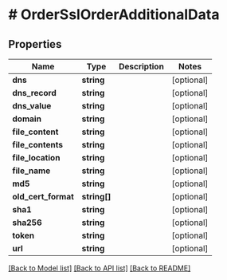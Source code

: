 # # OrderSslOrderAdditionalData

## Properties

Name | Type | Description | Notes
------------ | ------------- | ------------- | -------------
**dns** | **string** |  | [optional]
**dns_record** | **string** |  | [optional]
**dns_value** | **string** |  | [optional]
**domain** | **string** |  | [optional]
**file_content** | **string** |  | [optional]
**file_contents** | **string** |  | [optional]
**file_location** | **string** |  | [optional]
**file_name** | **string** |  | [optional]
**md5** | **string** |  | [optional]
**old_cert_format** | **string[]** |  | [optional]
**sha1** | **string** |  | [optional]
**sha256** | **string** |  | [optional]
**token** | **string** |  | [optional]
**url** | **string** |  | [optional]

[[Back to Model list]](../../README.md#models) [[Back to API list]](../../README.md#endpoints) [[Back to README]](../../README.md)
